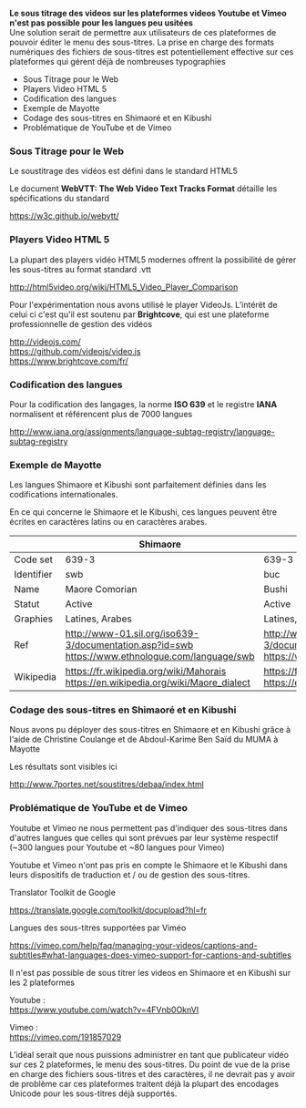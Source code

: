**Le sous titrage des videos sur les plateformes videos Youtube et Vimeo n'est pas possible pour les langues peu usitées**  
Une solution serait de permettre aux utilisateurs de ces plateformes de pouvoir éditer le menu des sous-titres. La prise en charge des formats numériques des fichiers de sous-titres est potentiellement effective sur ces plateformes qui gérent déjà de nombreuses typographies 


* Sous Titrage pour le Web
* Players Video HTML 5
* Codification des langues
* Exemple de Mayotte
* Codage des sous-titres en Shimaoré et en Kibushi
* Problématique de YouTube et de Vimeo  

### Sous Titrage pour le Web

Le soustitrage des vidéos est défini dans le standard HTML5

Le document **WebVTT: The Web Video Text Tracks Format** détaille les spécifications du standard

https://w3c.github.io/webvtt/
  

### Players Video HTML 5

La plupart des players vidéo HTML5 modernes offrent la possibilité de gérer les sous-titres au format standard .vtt

http://html5video.org/wiki/HTML5_Video_Player_Comparison

Pour l'expérimentation nous avons utilisé le player VideoJs. L’intérêt de celui ci c'est qu'il est soutenu par **Brightcove**, qui est une plateforme professionnelle de gestion des vidéos

http://videojs.com/  
https://github.com/videojs/video.js  
https://www.brightcove.com/fr/  


### Codification des langues

Pour la codification des langages, la norme **ISO 639** et le registre **IANA** normalisent et référencent plus de 7000 langues


http://www.iana.org/assignments/language-subtag-registry/language-subtag-registry


### Exemple de Mayotte
 
Les langues Shimaore et Kibushi sont parfaitement définies dans les codifications internationales.

En ce qui concerne le Shimaore et le Kibushi, ces langues peuvent être écrites en caractères latins ou en caractères arabes.

|            | Shimaore                                                                                        | Kibushi                                                                                         |
|------------|-------------------------------------------------------------------------------------------------|-------------------------------------------------------------------------------------------------|
| Code set   | 639-3                                                                                           | 639-3                                                                                           |
| Identifier | swb                                                                                             | buc                                                                                             |
| Name       | Maore Comorian                                                                                  | Bushi                                                                                           |
| Statut     | Active                                                                                          | Active                                                                                          |
| Graphies   | Latines, Arabes                                                                                 | Latines, Arabes                                                                                 |
| Ref        | http://www-01.sil.org/iso639-3/documentation.asp?id=swb https://www.ethnologue.com/language/swb | http://www-01.sil.org/iso639-3/documentation.asp?id=buc https://www.ethnologue.com/language/buc |
| Wikipedia  | https://fr.wikipedia.org/wiki/Mahorais https://en.wikipedia.org/wiki/Maore_dialect              | https://fr.wikipedia.org/wiki/Shibushi https://en.wikipedia.org/wiki/Bushi_language            |


### Codage des sous-titres en Shimaoré et en Kibushi

Nous avons pu déployer des sous-titres en Shimaore et en Kibushi grâce à l'aide de Christine Coulange et de Abdoul-Karime Ben Saïd du MUMA à Mayotte

Les résultats sont visibles ici

http://www.7portes.net/soustitres/debaa/index.html


### Problématique de YouTube et de Vimeo

Youtube et Vimeo ne nous permettent pas d'indiquer des sous-titres dans d'autres langues que celles qui sont prévues par leur système respectif (~300 langues pour Youtube et ~80 langues pour Vimeo)

Youtube et Vimeo n'ont pas pris en compte le Shimaore et le Kibushi dans leurs dispositifs de traduction et / ou de gestion des sous-titres.

Translator Toolkit de Google

https://translate.google.com/toolkit/docupload?hl=fr

Langues des sous-titres supportées par Viméo

https://vimeo.com/help/faq/managing-your-videos/captions-and-subtitles#what-languages-does-vimeo-support-for-captions-and-subtitles

Il n'est pas possible de sous titrer les videos en Shimaore et en Kibushi sur les 2 plateformes
 
Youtube :  
https://www.youtube.com/watch?v=4FVnb0OknVI

Vimeo :  
https://vimeo.com/191857029

L’idéal serait que nous puissions administrer en tant que publicateur vidéo sur ces 2 plateformes, le menu des sous-titres. Du point de vue de la prise en charge des fichiers sous-titres et des caractères, il ne devrait pas y avoir de problème car ces plateformes traitent déjà la plupart des encodages Unicode pour les sous-titres déjà supportés.



